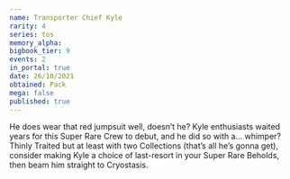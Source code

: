 ```yaml
---
name: Transporter Chief Kyle
rarity: 4
series: tos
memory_alpha:
bigbook_tier: 9
events: 2
in_portal: true
date: 26/10/2021
obtained: Pack
mega: false
published: true
---
```


He does wear that red jumpsuit well, doesn’t he? Kyle enthusiasts waited years for this Super Rare Crew to debut, and he did so with a… whimper? Thinly Traited but at least with two Collections (that’s all he’s gonna get), consider making Kyle a choice of last-resort in your Super Rare Beholds, then beam him straight to Cryostasis.
